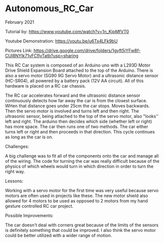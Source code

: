 # Autonomous_RC_Car

February 2021

Tutorial by: https://www.youtube.com/watch?v=1n_KjpMfVT0 

Youtube Demonstration: https://youtu.be/u6Tx4LFk9bU

Pictures Link: https://drive.google.com/drive/folders/1gyft5jYFw8f-CUI8NYlk71yFCflyTatb?usp=sharing 

This RC Car system is composed of an Arduino uno with a L293D Motor Drive Shield Expansion Board attached to the top of the Arduino. There is also a servo motor (SG90 9G Servo Motor) and a ultrasonic distance sensor (HC-SR04), all powered by a battery pack (12V AA circuit). All of this hardware is placed on a RC car chassis. 

The RC car accelerates forward and the ultrasonic distance sensor continuously detects how far away the car is from the closest surface. WHen that distance goes under 25cm the car stops. Moves backwards. Then the servo motor is involved and turns left and then right. The ultrasonic sensor, being attached to the top of the servo motor, also "looks'' left and right. The arduino then decides which side (whether left or right) has more space. The car then runs one of two methods. The car either turns left or right and then proceeds in that direction. This cycle continues as long as the car is on.

Challenges:

A big challenge was to fit all of the components onto the car and manage all of the wiring. The code for turning the car was really difficult because of the physics of which wheels would turn in which direction in order to turn the right way.

Lessons:

Working with a servo motor for the first time was very useful because servo motors are often used in projects like these. The new motor shield also allowed for 4 motors to be used as opposed to 2 motors from my hand gesture controlled RC car project.

Possible Improvements: 

The car doesn't deal with corners great because of the limits of the sensors is definitely something that could be improved. I also think the servo motor could be better utilized with a wider range of motion. 
